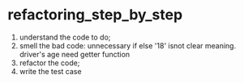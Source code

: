 # refactoring_step_by_step
1. understand the code to do;
2. smell the bad code:
    unnecessary if else
    '18' isnot clear meaning.
    driver's age need getter function
3. refactor the code;
4. write the test case